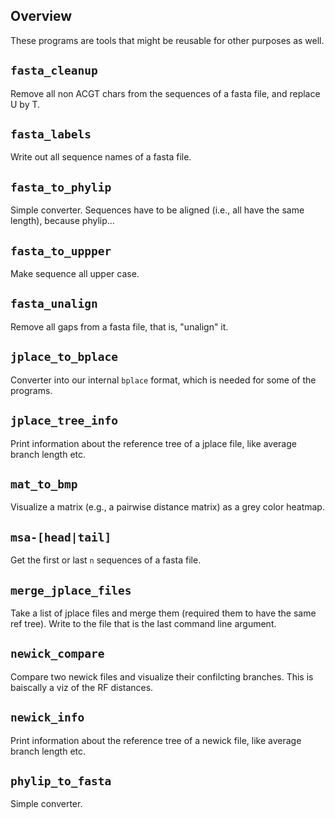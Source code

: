 Overview
-------------------------

These programs are tools that might be reusable for other purposes as well.

`fasta_cleanup`
-------------------------

Remove all non ACGT chars from the sequences of a fasta file, and replace U by T.

`fasta_labels`
-------------------------

Write out all sequence names of a fasta file.

`fasta_to_phylip`
-------------------------

Simple converter. Sequences have to be aligned (i.e., all have the same length),
because phylip...

`fasta_to_uppper`
-------------------------

Make sequence all upper case.

`fasta_unalign`
-------------------------

Remove all gaps from a fasta file, that is, "unalign" it.

`jplace_to_bplace`
-------------------------

Converter into our internal `bplace` format, which is needed for some of the programs.

`jplace_tree_info`
-------------------------

Print information about the reference tree of a jplace file,
like average branch length etc.

`mat_to_bmp`
-------------------------

Visualize a matrix (e.g., a pairwise distance matrix) as a grey color heatmap.

`msa-[head|tail]`
-------------------------

Get the first or last `n` sequences of a fasta file.

`merge_jplace_files`
-------------------------

Take a list of jplace files and merge them (required them to have the same ref tree).
Write to the file that is the last command line argument.

`newick_compare`
-------------------------

Compare two newick files and visualize their confilcting branches.
This is baiscally a viz of the RF distances.

`newick_info`
-------------------------

Print information about the reference tree of a newick file,
like average branch length etc.

`phylip_to_fasta`
-------------------------

Simple converter.

